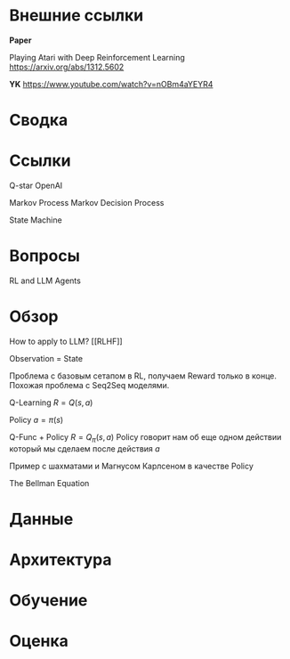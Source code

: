 
# Внешние ссылки

**Paper**

Playing Atari with Deep Reinforcement Learning
https://arxiv.org/abs/1312.5602


**YK**
https://www.youtube.com/watch?v=nOBm4aYEYR4

# Сводка


# Ссылки

Q-star OpenAI

Markov Process
Markov Decision Process

State Machine


# Вопросы

RL and LLM Agents

# Обзор

How to apply to LLM?
[[RLHF]]

Observation = State

Проблема с базовым сетапом в RL, получаем Reward только в конце.
Похожая проблема с Seq2Seq моделями.

Q-Learning
$R = Q(s,a)$

Policy
$a = \pi(s)$ 

Q-Func + Policy
$R = Q_\pi(s,a)$
Policy говорит нам об еще одном действии который мы сделаем после действия $a$

Пример с шахматами и Магнусом Карлсеном в качестве Policy

The Bellman Equation


# Данные


# Архитектура


# Обучение


# Оценка

